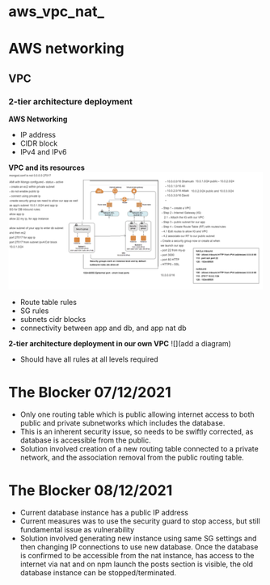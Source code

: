 # aws_vpc_nat_
# AWS networking
## VPC
### 2-tier architecture deployment

**AWS Networking**
- IP address
- CIDR block
- IPv4 and IPv6

**VPC and its resources**
![](/images/vpc_1.png)
- Route table rules
- SG rules
- subnets cidr blocks
- connectivity between app and db, and app nat db

**2-tier architecture deployment in our own VPC**
![](add a diagram)
- Should have all rules at all levels required

# The Blocker 07/12/2021
- Only one routing table which is public allowing internet access to both public and private subnetworks which includes the database.
- This is an inherent security issue, so needs to be swiftly corrected, as database is accessible from the public.
- Solution involved creation of a new routing table connected to a private network, and the association removal from the public routing table.

# The Blocker 08/12/2021
- Current database instance has a public IP address
- Current measures was to use the security guard to stop access, but still fundamental issue as vulnerability
- Solution involved generating new instance using same SG settings and then changing IP connections to use new database. Once the database is confirmed to be accessible from the nat instance, has access to the internet via nat and on npm launch the posts section is visible, the old database instance can be stopped/terminated.
